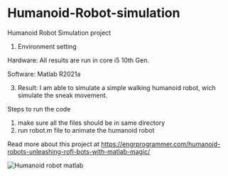 # Humanoid-Robot-simulation
Humanoid Robot Simulation project 
1. Environment setting
   
Hardware: All results are run in core i5 10th Gen. 

Software: Matlab R2021a

3. Result:
I am able to simulate a simple walking humanoid robot, wich simulate the sneak movement.


Steps to run the code

   1. make sure all the files should be in same directory
   2. run robot.m file to animate the humanoid robot
      
Read more about this project at 
https://engrprogrammer.com/humanoid-robots-unleashing-rofl-bots-with-matlab-magic/


![Humanoid robot matlab](https://github.com/Muhandisbro/Humanoid-Robot-simulation/assets/130207362/5d8ef979-f644-47fa-90a6-d59d00563b3a)
